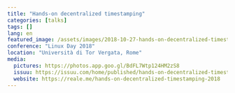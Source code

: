 ```yaml
---
title: "Hands-on decentralized timestamping"
categories: [talks]
tags: []
lang: en
featured_image: /assets/images/2018-10-27-hands-on-decentralized-timestamping.jpg
conference: "Linux Day 2018"
location: "Università di Tor Vergata, Rome"
media:
  pictures: https://photos.app.goo.gl/BdFL7Wtp124HM2zS8
  issuu: https://issuu.com/home/published/hands-on-decentralized-timestamping
  website: https://reale.me/hands-on-decentralized-timestamping-2018
---
```

